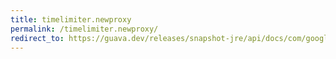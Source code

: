 ```yaml
---
title: timelimiter.newproxy
permalink: /timelimiter.newproxy/
redirect_to: https://guava.dev/releases/snapshot-jre/api/docs/com/google/common/util/concurrent/TimeLimiter.html#newProxy-T-java.lang.Class-java.time.Duration-
---
```

